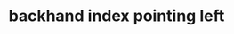 ---
layout: people&body
title: backhand index pointing left
emoji: backhand_index_pointing_left
permalink: 👈.html
---